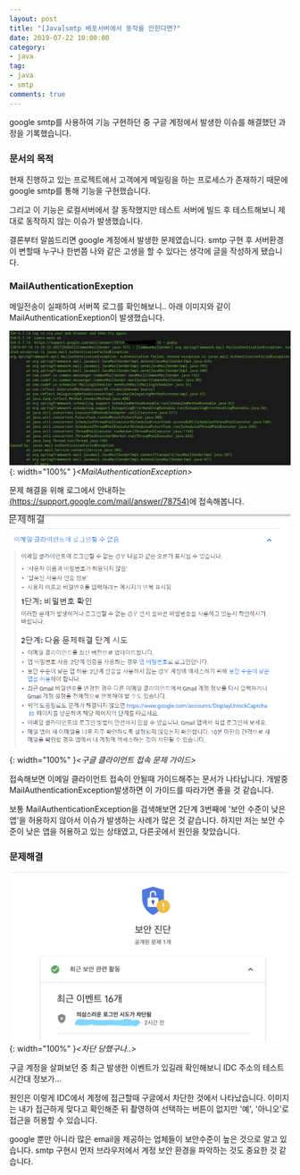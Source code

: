 ```yaml
---
layout: post
title: "[Java]smtp 배포서버에서 동작을 안한다면?"
date: 2019-07-22 10:00:00
category: 
- java
tag: 
- java
- smtp
comments: true
---
```


google smtp를 사용하여 기능 구현하던 중 구글 계정에서 발생한 이슈를 해결했던 과정을 기록했습니다.

### 문서의 목적
현재 진행하고 있는 프로젝트에서 고객에게 메일링을 하는 프로세스가 존재하기 때문에 google smtp를 통해 기능을 구현했습니다. 

그리고 이 기능은 로컬서버에서 잘 동작했지만 테스트 서버에 빌드 후 테스트해보니 제대로 동작하지 않는 이슈가 발생했습니다. 

결론부터 말씀드리면 google 계정에서 발생한 문제였습니다. smtp 구현 후 서버환경이 변할때 누구나 한번쯤 나와 같은 고생을 할 수 있다는 생각에 글을 작성하게 됐습니다.

### MailAuthenticationExeption
메일전송이 실패하여 서버쪽 로그를 확인해보니.. 아래 이미지와 같이 MailAuthenticationExeption이 발생했습니다.

![mailAuthFail](/assets/images/post/mail-authentication-exception.png){: width="100%" }*\<MailAuthenticationException\>*

문제 해결을 위해 로그에서 안내하는 [(https://support.google.com/mail/answer/78754)](https://support.google.com/mail/answer/78754)에 접속해봅니다.

![googleMailAnswer](/assets/images/post/google-mail-answer.png){: width="100%" }*\<구글 클라이언트 접속 문제 가이드\>*

접속해보면 이메일 클라이언트 접속이 안될때 가이드해주는 문서가 나타납니다. 개발중 MailAuthenticationException발생하면 이 가이드를 따라가면 좋을 것 같습니다.

보통 MailAuthenticationException을 검색해보면 2단계 3번째에 '보안 수준이 낮은 앱'을 허용하지 않아서 이슈가 발생하는 사례가 많은 것 같습니다. 하지만 저는 보안 수준이 낮은 앱을 허용하고 있는 상태였고, 다른곳에서 원인을 찾았습니다.

### 문제해결

![authBlock](/assets/images/post/auth-block.png){: width="100%" }*\<차단 당했구나..\>*

구글 계정을 살펴보던 중 최근 발생한 이벤트가 있길래 확인해보니 IDC 주소의 테스트 시간대 정보가... 

원인은 이렇게 IDC에서 계정에 접근할때 구글에서 차단한 것에서 나타났습니다. 이미지는 내가 접근하게 맞다고 확인해준 뒤 촬영하여 선택하는 버튼이 없지만 '예', '아니오'로 접근을 허용할 수 있습니다.

google 뿐만 아니라 많은 email을 제공하는 업체들이 보안수준이 높은 것으로 알고 있습니다. smtp 구현시 먼저 브라우저에서 계정 보안 환경을 파악하는 것도 중요한 것 같습니다.